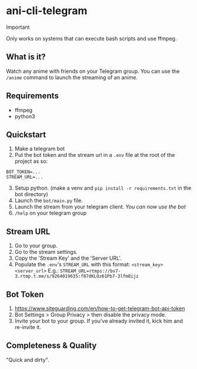 # ani-cli-telegram

> [!IMPORTANT]  
> Only works on systems that can execute bash scripts and use ffmpeg.

## What is it?

Watch any anime with friends on your Telegram group.
You can use the `/anime` command to launch the streaming of an anime.

## Requirements

- ffmpeg
- python3

## Quickstart

1. Make a telegram bot
2. Put the bot token and the stream url in a `.env` file at the root of the project as so:

```
BOT_TOKEN=...
STREAM_URL=...
```

3. Setup python. (make a venv and `pip install -r requirements.txt` in the bot directory)
4. Launch the `bot/main.py` file.
5. Launch the stream from your telegram client. *You can now use the bot*
6. `/help` on your telegram group

## Stream URL

1. Go to your group.
2. Go to the stream settings.
3. Copy the 'Stream Key' and the 'Server URL'.
4. Populate the `.env`'s `STREAM_URL` with this format: `<stream_key><server_url>`
   E.g.: `STREAM_URL=rtmps://bv7-3.rtmp.t.me/s/9264019635:f87dKLOz61Pb7-3lfm8ijz`

## Bot Token

1. https://www.siteguarding.com/en/how-to-get-telegram-bot-api-token
2. Bot Settings > Group Privacy > then disable the privacy mode.
3. Invite your bot to your group. If you've already invited it, kick him and re-invite it.

## Completeness & Quality

"Quick and dirty".